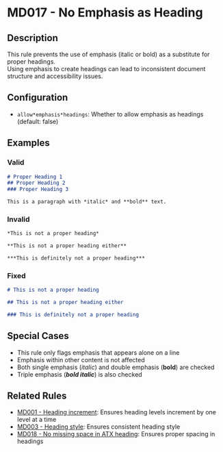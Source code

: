 # MD017 - No Emphasis as Heading

## Description

This rule prevents the use of emphasis (italic or bold) as a substitute for proper headings.  
Using emphasis to create headings can lead to inconsistent document structure and accessibility issues.

## Configuration

- `allow*emphasis*headings`: Whether to allow emphasis as headings (default: false)

## Examples

<!-- markdownlint-disable -->
### Valid

```markdown
# Proper Heading 1
## Proper Heading 2
### Proper Heading 3

This is a paragraph with *italic* and **bold** text.
```

### Invalid

```markdown
*This is not a proper heading*

**This is not a proper heading either**

***This is definitely not a proper heading***
```

### Fixed

```markdown
# This is not a proper heading

## This is not a proper heading either

### This is definitely not a proper heading
```
<!-- markdownlint-enable -->

## Special Cases

- This rule only flags emphasis that appears alone on a line
- Emphasis within other content is not affected
- Both single emphasis (*italic*) and double emphasis (**bold**) are checked
- Triple emphasis (***bold italic***) is also checked

## Related Rules

- [MD001 - Heading increment](md001.md): Ensures heading levels increment by one level at a time
- [MD003 - Heading style](md003.md): Ensures consistent heading style
- [MD018 - No missing space in ATX heading](md018.md): Ensures proper spacing in headings
